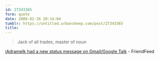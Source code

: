 ```yaml
---
id: 27343365
form: quote
date: 2008-02-26 20:14:04
tumblr: https://untitled.urbansheep.com/post/27343365
title: 
---
```


<blockquote>
Jack of all trades, master of noun
</blockquote>

<a href="http://friendfeed.com/e/83f347fb-d01e-32ec-2abd-9f9498afe733">iAdramelk had a new status message on Gmail/Google Talk</a> - FriendFeed
